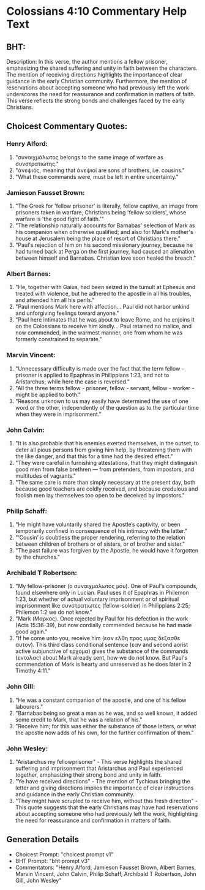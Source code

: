 # Colossians 4:10 Commentary Help Text

## BHT:
Description:
In this verse, the author mentions a fellow prisoner, emphasizing the shared suffering and unity in faith between the characters. The mention of receiving directions highlights the importance of clear guidance in the early Christian community. Furthermore, the mention of reservations about accepting someone who had previously left the work underscores the need for reassurance and confirmation in matters of faith. This verse reflects the strong bonds and challenges faced by the early Christians.

## Choicest Commentary Quotes:
### Henry Alford:
1. "συναιχμάλωτος belongs to the same image of warfare as συνστρατιώτης." 
2. "ἀνεψιός, meaning that ἀνεψιοί are sons of brothers, i.e. cousins."
3. "What these commands were, must be left in entire uncertainty."

### Jamieson Fausset Brown:
1. "The Greek for 'fellow prisoner' is literally, fellow captive, an image from prisoners taken in warfare, Christians being 'fellow soldiers', whose warfare is 'the good fight of faith.'" 
2. "The relationship naturally accounts for Barnabas' selection of Mark as his companion when otherwise qualified; and also for Mark's mother's house at Jerusalem being the place of resort of Christians there."
3. "Paul's rejection of him on his second missionary journey, because he had turned back at Perga on the first journey, had caused an alienation between himself and Barnabas. Christian love soon healed the breach."

### Albert Barnes:
1. "He, together with Gaius, had been seized in the tumult at Ephesus and treated with violence, but he adhered to the apostle in all his troubles, and attended him all his perils." 
2. "Paul mentions Mark here with affection... Paul did not harbor unkind and unforgiving feelings toward anyone."
3. "Paul here intimates that he was about to leave Rome, and he enjoins it on the Colossians to receive him kindly... Paul retained no malice, and now commended, in the warmest manner, one from whom he was formerly constrained to separate."

### Marvin Vincent:
1. "Unnecessary difficulty is made over the fact that the term fellow - prisoner is applied to Epaphras in Philippians 1:23, and not to Aristarchus; while here the case is reversed."
2. "All the three terms fellow - prisoner, fellow - servant, fellow - worker - might be applied to both."
3. "Reasons unknown to us may easily have determined the use of one word or the other, independently of the question as to the particular time when they were in imprisonment."

### John Calvin:
1. "It is also probable that his enemies exerted themselves, in the outset, to deter all pious persons from giving him help, by threatening them with the like danger, and that this for a time had the desired effect."
2. "They were careful in furnishing attestations, that they might distinguish good men from false brethren — from pretenders, from impostors, and multitudes of vagrants."
3. "The same care is more than simply necessary at the present day, both because good teachers are coldly received, and because credulous and foolish men lay themselves too open to be deceived by impostors."

### Philip Schaff:
1. "He might have voluntarily shared the Apostle’s captivity, or been temporarily confined in consequence of his intimacy with the latter."
2. "‘Cousin’ is doubtless the proper rendering, referring to the relation between children of brothers or of sisters, or of brother and sister."
3. "The past failure was forgiven by the Apostle, he would have it forgotten by the churches."

### Archibald T Robertson:
1. "My fellow-prisoner (ο συναιχμαλωτος μου). One of Paul's compounds, found elsewhere only in Lucian. Paul uses it of Epaphras in Philemon 1:23, but whether of actual voluntary imprisonment or of spiritual imprisonment like συνστρατιωτες (fellow-soldier) in Philippians 2:25; Philemon 1:2 we do not know."
2. "Mark (Μαρκος). Once rejected by Paul for his defection in the work (Acts 15:36-39), but now cordially commended because he had made good again."
3. "If he come unto you, receive him (εαν ελθη προς υμας δεξασθε αυτον). This third class conditional sentence (εαν and second aorist active subjunctive of ερχομα) gives the substance of the commands (εντολας) about Mark already sent, how we do not know. But Paul's commendation of Mark is hearty and unreserved as he does later in 2 Timothy 4:11."

### John Gill:
1. "He was a constant companion of the apostle, and one of his fellow labourers."
2. "Barnabas being so great a man as he was, and so well known, it added some credit to Mark, that he was a relation of his."
3. "Receive him; for this was either the substance of those letters, or what the apostle now adds of his own, for the further confirmation of them."

### John Wesley:
1. "Aristarchus my fellowprisoner" - This verse highlights the shared suffering and imprisonment that Aristarchus and Paul experienced together, emphasizing their strong bond and unity in faith.
2. "Ye have received directions" - The mention of Tychicus bringing the letter and giving directions implies the importance of clear instructions and guidance in the early Christian community.
3. "They might have scrupled to receive him, without this fresh direction" - This quote suggests that the early Christians may have had reservations about accepting someone who had previously left the work, highlighting the need for reassurance and confirmation in matters of faith.


## Generation Details
- Choicest Prompt: "choicest prompt v1"
- BHT Prompt: "bht prompt v3"
- Commentators: "Henry Alford, Jamieson Fausset Brown, Albert Barnes, Marvin Vincent, John Calvin, Philip Schaff, Archibald T Robertson, John Gill, John Wesley"
